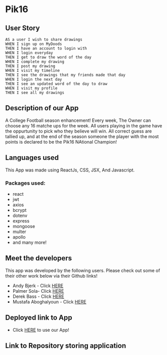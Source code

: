 # Pik16

## User Story

```
AS a user I wish to share drawings
WHEN I sign up on MyDoods
THEN I have an account to login with
WHEN I login everyday
THEN I get to draw the word of the day
WHEN I complete my drawing
THEN I post my drawing
WHEN I visit my timeline
THEN I see the drawings that my friends made that day
WHEN I login the next day
THEN I see an updated word of the day to draw
WHEN I visit my profile
THEN I see all my drawings
```

## Description of our App

A College Football season enhancement! Every week, The Owner can choose any 16 matche ups for the week. All users playing in the game have the oppurtunity to pick who they believe will win. All correct guess are tallied up, and at the end of the season someone the player with the most points is declared to be the Pik16 NAtional Champion!

## Languages used

This App was made using ReactJs, CSS, JSX, And Javascript.

### Packages used:

- react
- jwt
- axios
- bcrypt
- dotenv
- express
- mongoose
- multer
- apollo
- and many more!

## Meet the developers

This app was developed by the following users. Please check out some of their other work below via their Github links!

- Andy Bjerk - Click [HERE](https://github.com/savoryboi)
- Palmer Sola- Click [HERE](https://github.com/palmersola)
- Derek Bass - Click [HERE](https://github.com/Derjbass)
- Mustafa Aboghalyoun - Click [HERE](https://github.com/KappaMustafa)

## Deployed link to App

- Click [HERE](https://my-dood.herokuapp.com/) to use our App!

## Link to Repository storing application
